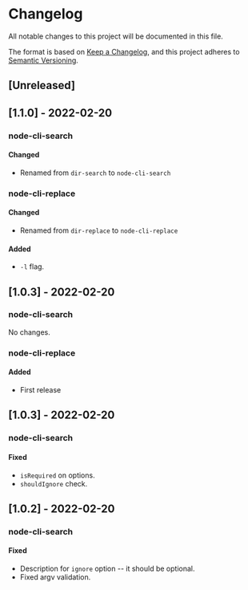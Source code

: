 # Changelog

All notable changes to this project will be documented in this file.

The format is based on [Keep a Changelog](https://keepachangelog.com/en/1.0.0/),
and this project adheres to [Semantic Versioning](https://semver.org/spec/v2.0.0.html).

## [Unreleased]

## [1.1.0] - 2022-02-20

### node-cli-search

#### Changed

- Renamed from `dir-search` to `node-cli-search`

### node-cli-replace

#### Changed

- Renamed from `dir-replace` to `node-cli-replace`

#### Added

- `-l` flag.

## [1.0.3] - 2022-02-20

### node-cli-search

No changes.

### node-cli-replace

#### Added

- First release

## [1.0.3] - 2022-02-20

### node-cli-search

#### Fixed

- `isRequired` on options.
- `shouldIgnore` check.

## [1.0.2] - 2022-02-20

### node-cli-search

#### Fixed

- Description for `ignore` option -- it should be optional.
- Fixed argv validation.

